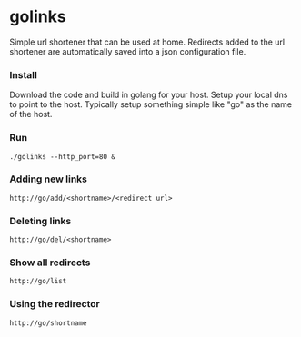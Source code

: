 # golinks
Simple url shortener that can be used at home. Redirects added to the url shortener are automatically saved into a json configuration file.

### Install
Download the code and build in golang for your host. Setup your local dns to point to the host. Typically setup something simple like "go" as the name of the host. 

### Run
```
./golinks --http_port=80 &
```

### Adding new links
```
http://go/add/<shortname>/<redirect url> 
```

### Deleting links
``` 
http://go/del/<shortname> 
```

### Show all redirects
```
http://go/list
```

### Using the redirector
```
http://go/shortname
```

